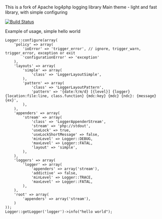This is a fork of Apache log4php logging library
Main theme - light and fast library, with simple configuring

[![Build Status](https://api.travis-ci.org/mitallast/php-logger.png)](https://travis-ci.org/mitallast/php-logger)

Example of usage, simple hello world

    Logger::configure(array(
        'policy' => array(
            'ioError' => 'trigger_error', // ignore, trigger_warn, trigger_error, exception or exit
            'configurationError' => 'exception'
        ),
        'layouts' => array(
            'simple' => array(
                'class' => 'LoggerLayoutSimple',
            ),
            'pattern' => array(
                'class' => 'LoggerLayoutPattern',
                'pattern' => '{date:Y/m/d} [{level}] {logger} {location:file:line, class.function} {mdc:key} {mdc} {ndc}: {message} {ex}',
            ),
        ),
        'appenders' => array(
            'stream' => array(
                'class' => 'LoggerAppenderStream',
                'stream' => 'php://stdout',
                'useLock' => true,
                'useLockShortMessage' => false,
                'minLevel' => Logger::DEBUG,
                'maxLevel' => Logger::FATAL,
                'layout' => 'simple',
            ),
        ),
        'loggers' => array(
            'logger' => array(
                'appenders' => array('stream'),
                'addictive' => false,
                'minLevel' => Logger::TRACE,
                'maxLevel' => Logger::FATAL,
            ),
        ),
        'root' => array(
            'appenders' => array('stream'),
        )
    ));
    Logger::getLogger('logger')->info("hello world");
